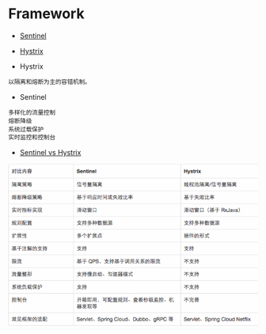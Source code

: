 # Framework

* [Sentinel](https://github.com/alibaba/Sentinel/wiki/%E4%BB%8B%E7%BB%8D)
* [Hystrix](https://github.com/Netflix/Hystrix)

* Hystrix
```md
以隔离和熔断为主的容错机制。
```
* Sentinel
```md
多样化的流量控制
熔断降级
系统过载保护
实时监控和控制台
```
* [Sentinel vs Hystrix](https://www.jianshu.com/p/d1f22a555065)

![](pic/Hystrix-vs-Sentinel.png)